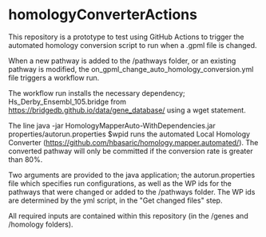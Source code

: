 # homologyConverterActions

This repository is a prototype to test using GitHub Actions to trigger the automated homology conversion script to run when a .gpml file is changed.

When a new pathway is added  to the /pathways folder, or an existing pathway is modified, the on_gpml_change_auto_homology_conversion.yml file triggers a workflow run.

The workflow run installs the necessary dependency; Hs_Derby_Ensembl_105.bridge from https://bridgedb.github.io/data/gene_database/ using a wget statement.

The line java -jar HomologyMapperAuto-WithDependencies.jar properties/autorun.properties $wpid runs the automated Local Homology Converter (https://github.com/hbasaric/homology.mapper.automated/). The converted pathway will only be committed if the conversion rate is greater than 80%.

Two arguments are provided to the java application; the autorun.properties file which specifies run configurations, as well as the WP ids for the pathways that were changed or added to the /pathways folder. The WP ids are determined by the yml script, in the "Get changed files" step.

All required inputs are contained within this repository (in the /genes and /homology folders).
